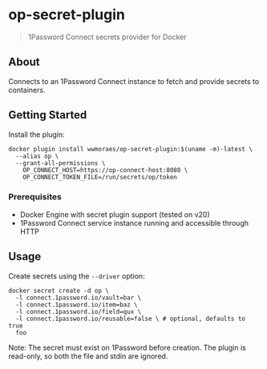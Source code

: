 # op-secret-plugin

> 1Password Connect secrets provider for Docker

## About

Connects to an 1Password Connect instance to fetch and provide secrets to
containers.

## Getting Started

Install the plugin:

```shell
docker plugin install wwmoraes/op-secret-plugin:$(uname -m)-latest \
  --alias op \
  --grant-all-permissions \
    OP_CONNECT_HOST=https://op-connect-host:8080 \
    OP_CONNECT_TOKEN_FILE=/run/secrets/op/token
```

### Prerequisites

- Docker Engine with secret plugin support (tested on v20)
- 1Password Connect service instance running and accessible through HTTP

## Usage

Create secrets using the `--driver` option:

```shell
docker secret create -d op \
  -l connect.1password.io/vault=bar \
  -l connect.1password.io/item=baz \
  -l connect.1password.io/field=qux \
  -l connect.1password.io/reusable=false \ # optional, defaults to true
  foo
```

Note: The secret must exist on 1Password before creation. The plugin is
read-only, so both the file and stdin are ignored.
